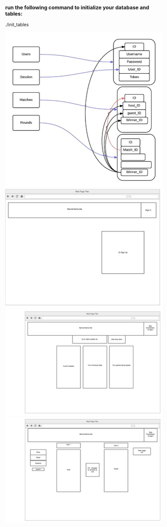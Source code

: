 ### run the following command to initialize your database and tables:
./init_tables

![Alt text](/img/flowchart.jpeg?raw=true "FlowChart")
![Alt text](/img/login_page.jpg?raw=true "Sign Up")
![Alt text](/img/main.jpg?raw=true "Main")
![Alt text](/img/game.jpg?raw=true "Game")
